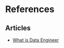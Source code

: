 # References

## Articles

* [What is Data Engineer](https://towardsdatascience.com/introduction-to-data-engineering-e16c9942dc2c)
